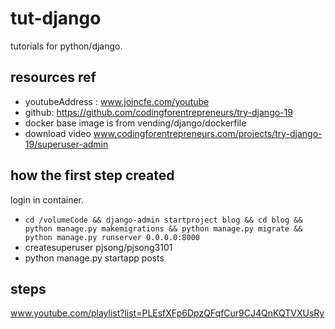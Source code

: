# tut-django 
tutorials for python/django. 

## resources ref
+ youtubeAddress : www.joincfe.com/youtube
+ github: https://github.com/codingforentrepreneurs/try-django-19
+ docker base image is from vending/django/dockerfile
+ download video www.codingforentrepreneurs.com/projects/try-django-19/superuser-admin

## how the first step created
login in container.
+ `cd /volumeCode && django-admin startproject blog && cd blog && python manage.py makemigrations && python manage.py migrate && python manage.py runserver 0.0.0.0:8000`
+ createsuperuser pjsong/pjsong3101
+ python manage.py startapp posts

## steps
www.youtube.com/playlist?list=PLEsfXFp6DpzQFqfCur9CJ4QnKQTVXUsRy

